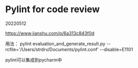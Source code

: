 # Pylint for code review
20220512

https://www.jianshu.com/p/6a313c843f0d

用法：
pylint evaluation_and_generate_result.py --rcfile='/Users/strdrv/Documents/pylint.conf' --disable=E1101

pylint可以集成到pycharm中